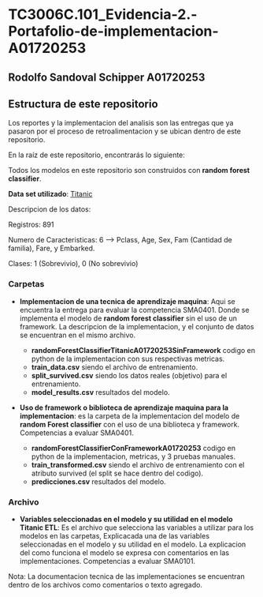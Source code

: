 # TC3006C.101_Evidencia-2.-Portafolio-de-implementacion-A01720253

## Rodolfo Sandoval Schipper A01720253

## Estructura de este repositorio

Los reportes y la implementacion del analisis son las entregas que ya pasaron por el proceso de retroalimentacion y se ubican dentro de este repositorio.

En la raíz de este repositorio, encontrarás lo siguiente:

Todos los modelos en este repositorio son construidos con **random forest classifier**. 

**Data set utilizado**: [Titanic](https://www.kaggle.com/competitions/titanic/data?select=test.csv)

Descripcion de los datos:

Registros: 891

Numero de Caracteristicas: 6 --> Pclass, Age, Sex, Fam (Cantidad de familia), Fare, y Embarked.

Clases: 1 (Sobrevivio), 0 (No sobrevivio)

### Carpetas
- **Implementacion de una tecnica de aprendizaje maquina**: Aqui se encuentra la entrega para evaluar la competencia SMA0401. Donde se implementa el modelo de **random forest classifier** sin el uso de un framework. La descripcion de la implementacion, y el conjunto de datos se encuentran en el mismo archivo.
  - **randomForestClassifierTitanicA01720253SinFramework** codigo en python de la implementacion con sus respectivas metricas.
  -  **train_data.csv** siendo el archivo de entrenamiento.
  -  **split_survived.csv** siendo los datos reales (objetivo) para el entrenamiento.
  -  **model_results.csv** resultados del modelo. 

  
- **Uso de framework o biblioteca de aprendizaje maquina para la implementacion**: es la carpeta de la implementacion del modelo de **random Forest classifier** con el uso de una biblioteca y framework. Competencias a evaluar SMA0401.
    - **randomForestClassifierConFrameworkA01720253** codigo en python de la implementacion, metricas, y 3 pruebas manuales.
    - **train_transformed.csv** siendo el archivo de entrenamiento con el atributo survived (el split se hace dentro del codigo).
    - **predicciones.csv** resultados del modelo. 

### Archivo
- **Variables seleccionadas en el modelo y su utilidad en el modelo Titanic ETL**: Es el archivo que selecciona las variables a utilizar para los modelos en las carpetas, Explicacada una de las variables seleccionadas en el modelo y su utilidad en el modelo. La explicacion del como funciona el modelo se expresa con comentarios en las implementaciones. Competencias a evaluar SMA0101.

    
Nota: La documentacion tecnica de las implementaciones se encuentran dentro de los archivos como comentarios o texto agregado. 
